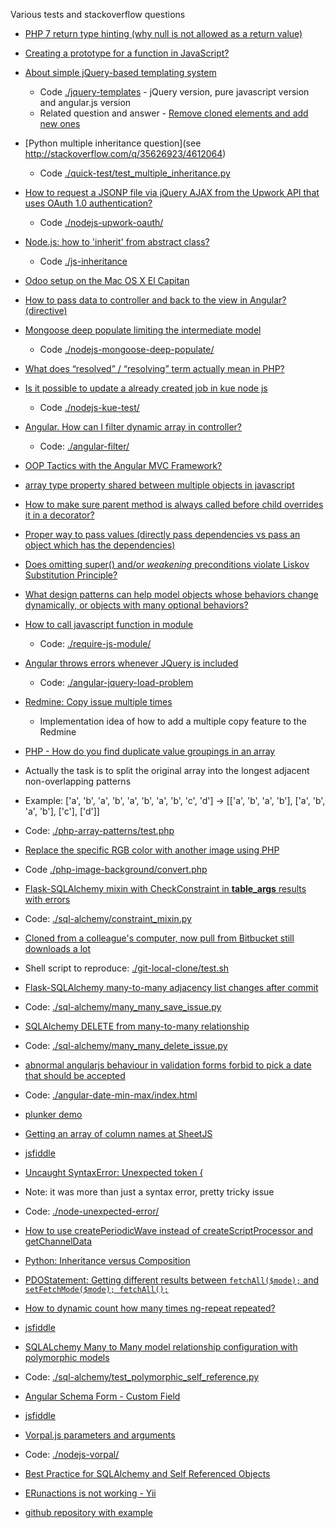 Various tests and stackoverflow questions

- [PHP 7 return type hinting (why null is not allowed as a return value)](http://stackoverflow.com/questions/36544084/php-7-return-type-hinting/36596514#36596514)

- [Creating a prototype for a function in JavaScript?](http://stackoverflow.com/questions/35911888/creating-a-prototype-for-a-function-in-javascript/35926412#35926412)

- [About simple jQuery-based templating system](http://stackoverflow.com/questions/35536144/persuading-scripts-to-play-nicely-together/35656555)
  - Code [./jquery-templates](./jquery-templates) - jQuery version, pure javascript version and angular.js version
  - Related question and answer - [Remove cloned elements and add new ones](http://stackoverflow.com/questions/35023369/remove-cloned-elements-and-add-new-ones/35025496)

- [Python multiple inheritance question](see http://stackoverflow.com/q/35626923/4612064)
  - Code [./quick-test/test_multiple_inheritance.py](./quick-test/test_multiple_inheritance.py)

- [How to request a JSONP file via jQuery AJAX from the Upwork API that uses OAuth 1.0 authentication?](http://stackoverflow.com/questions/35408176/how-to-request-a-jsonp-file-via-jquery-ajax-from-the-upwork-api-that-uses-oauth)
  - Code [./nodejs-upwork-oauth/](./nodejs-upwork-oauth/)

- [Node.js: how to 'inherit' from abstract class?](http://stackoverflow.com/q/35319739/4612064)
  - Code [./js-inheritance](./js-inheritance)

- [Odoo setup on the Mac OS X El Capitan](http://stackoverflow.com/questions/35122765/unable-to-run-odoo-properly-in-mac-os-x/35303294#35303294)

- [How to pass data to controller and back to the view in Angular? (directive)](http://stackoverflow.com/questions/35325456/how-to-pass-data-to-controller-and-back-to-the-view-in-angular/35326035#35326035)

- [Mongoose deep populate limiting the intermediate model](http://stackoverflow.com/questions/34786589/mongoose-deep-populate-limiting-intermediate-model/35241056)
  - Code [./nodejs-mongoose-deep-populate/](./nodejs-mongoose-deep-populate/)

- [What does “resolved” / “resolving” term actually mean in PHP?](http://stackoverflow.com/a/35189219/4612064)

- [Is it possible to update a already created job in kue node js](http://stackoverflow.com/questions/34919808/is-it-possible-to-update-a-already-created-job-in-kue-node-js)
  - Code [./nodejs-kue-test/](./nodejs-kue-test/)

- [Angular. How can I filter dynamic array in controller?](http://stackoverflow.com/a/35186340/4612064)
  - Code: [./angular-filter/](./angular-filter/)

- [OOP Tactics with the Angular MVC Framework?](http://stackoverflow.com/a/35184031/4612064)

- [array type property shared between multiple objects in javascript](http://stackoverflow.com/a/35178442/4612064)

- [How to make sure parent method is always called before child overrides it in a decorator?](http://stackoverflow.com/a/35141321/4612064)

- [Proper way to pass values (directly pass dependencies vs pass an object which has the dependencies)](http://stackoverflow.com/a/35132205/4612064)

- [Does omitting super() and/or *weakening* preconditions violate Liskov Substitution Principle?](http://stackoverflow.com/a/35100019/4612064)

- [What design patterns can help model objects whose behaviors change dynamically, or objects with many optional behaviors?](http://stackoverflow.com/a/35114637/4612064)

- [How to call javascript function in module](http://stackoverflow.com/q/35090950/4612064)
  - Code: [./require-js-module/](./require-js-module/)

- [Angular throws errors whenever JQuery is included](http://stackoverflow.com/questions/34904109/angular-throws-errors-whenever-jquery-is-included)
  - Code: [./angular-jquery-load-problem](./angular-jquery-load-problem)

- [Redmine: Copy issue multiple times](http://stackoverflow.com/a/34995100/4612064)
  - Implementation idea of how to add a multiple copy feature to the Redmine

- [PHP - How do you find duplicate value groupings in an array](http://stackoverflow.com/q/21295384/4612064)
 - Actually the task is to split the original array into the longest adjacent non-overlapping patterns
 - Example: ['a', 'b', 'a', 'b', 'a', 'b', 'a', 'b', 'c', 'd'] -> [['a', 'b', 'a', 'b'], ['a', 'b', 'a', 'b'], ['c'], ['d']]
 - Code: [./php-array-patterns/test.php](./php-array-patterns/test.php)

- [Replace the specific RGB color with another image using PHP](http://stackoverflow.com/a/34979853/4612064)
 - Code [./php-image-background/convert.php](./php-image-background/convert.php)

- [Flask-SQLAlchemy mixin with CheckConstraint in __table_args__ results with errors](http://stackoverflow.com/q/34974021/4612064)
 - Code: [./sql-alchemy/constraint_mixin.py](./sql-alchemy/constraint_mixin.py)

- [Cloned from a colleague's computer, now pull from Bitbucket still downloads a lot](http://stackoverflow.com/q/34828587/4612064)
 - Shell script to reproduce: [./git-local-clone/test.sh](./git-local-clone/test.sh)

- [Flask-SQLAlchemy many-to-many adjacency list changes after commit](http://stackoverflow.com/q/34945722/4612064)
 - Code: [./sql-alchemy/many_many_save_issue.py](./sql-alchemy/many_many_save_issue.py)

- [SQLAlchemy DELETE from many-to-many relationship](http://stackoverflow.com/q/34935348/4612064)
 - Code: [./sql-alchemy/many_many_delete_issue.py](./sql-alchemy/many_many_delete_issue.py)

- [abnormal angularjs behaviour in validation forms forbid to pick a date that should be accepted](http://stackoverflow.com/questions/34906048/abnormal-angularjs-behaviour-in-validation-forms-forbid-to-pick-a-date-that-shou/34944246#34944246)
 - Code: [./angular-date-min-max/index.html](./angular-date-min-max/index.html)
 - [plunker demo](http://plnkr.co/edit/BBr668?p=preview)

- [Getting an array of column names at SheetJS](http://stackoverflow.com/a/34900620/4612064)
 - [jsfiddle](https://jsfiddle.net/serebrov/cbxhcovz/1/)

- [Uncaught SyntaxError: Unexpected token {](http://stackoverflow.com/a/34887630/4612064)
 - Note: it was more than just a syntax error, pretty tricky issue
 - Code: [./node-unexpected-error/](./node-unexpected-error/)

- [How to use createPeriodicWave instead of createScriptProcessor and getChannelData](http://stackoverflow.com/q/34226176/4612064)

- [Python: Inheritance versus Composition](http://stackoverflow.com/a/34832643/4612064)

- [PDOStatement: Getting different results between `fetchAll($mode);` and `setFetchMode($mode); fetchAll();`](http://stackoverflow.com/a/34779577/4612064)

- [How to dynamic count how many times ng-repeat repeated?](http://stackoverflow.com/a/34831072/4612064)
 - [jsfiddle](https://jsfiddle.net/serebrov/6f24b4b8/1/)

- [SQLALchemy Many to Many model relationship configuration with polymorphic models](http://stackoverflow.com/a/34831614/4612064)
 - Code: [./sql-alchemy/test_polymorphic_self_reference.py](./sql-alchemy/test_polymorphic_self_reference.py)

- [Angular Schema Form - Custom Field](http://stackoverflow.com/a/34784855/4612064)
 - [jsfiddle](http://jsfiddle.net/serebrov/o0yced6o/1/)

- [Vorpal.js parameters and arguments](http://stackoverflow.com/a/34778246/4612064)
 - Code: [./nodejs-vorpal/](./nodejs-vorpal/)

- [Best Practice for SQLAlchemy and Self Referenced Objects](http://stackoverflow.com/a/34776326/4612064)

- [ERunactions is not working - Yii](http://stackoverflow.com/a/34755596/4612064)
 - [github repository with example](https://github.com/serebrov/yii-test-runactions)
